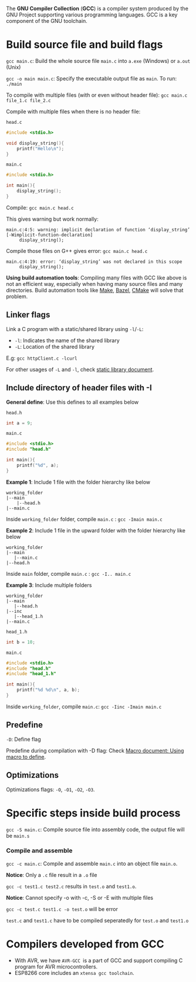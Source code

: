 The **GNU Compiler Collection** (**GCC**) is a compiler system produced by the GNU Project supporting various programming languages. GCC is a key component of the GNU toolchain.

# Build source file and build flags

``gcc main.c``: Build the whole source file ``main.c`` into ``a.exe`` (Windows) or ``a.out`` (Unix)

``gcc -o main main.c``: Specify the executable output file as ``main``. To run: ``./main``

To compile with multiple files (with or even without header file): ``gcc main.c file_1.c file_2.c``

Compile with multiple files when there is no header file:

``head.c``

```c
#include <stdio.h>

void display_string(){
	printf("Hello\n");
}
```
``main.c``
```c
#include <stdio.h>

int main(){ 
    display_string();
}
```
Compile: ``gcc main.c head.c``

This gives warning but work normally:
```
main.c:4:5: warning: implicit declaration of function ‘display_string’ [-Wimplicit-function-declaration]
     display_string();
```
Compile those files on G++ gives error: ``gcc main.c head.c``

```
main.c:4:19: error: ‘display_string’ was not declared in this scope
     display_string();
```

**Using build automation tools**: Compiling many files with GCC like above is not an efficient way, especially when having many source files and many directories. Build automation tools like [Make](https://github.com/TranPhucVinh/Linux-Shell/tree/master/Bash%20script/Build%20automation%20tools/Make), [Bazel](https://github.com/TranPhucVinh/Linux-Shell/tree/master/Bash%20script/Build%20automation%20tools/Bazel), [CMake](https://github.com/TranPhucVinh/Linux-Shell/tree/master/Bash%20script/Build%20automation%20tools/CMake) will solve that problem.

## Linker flags

Link a C program with a static/shared library using ``-l``/``-L``:

* ``-l``: Indicates the name of the shared library
* ``-L``: Location of the shared library

E.g: ``gcc httpClient.c -lcurl``

For other usages of ``-L`` and ``-l``, check [static library document](Static%20library.md).

## Include directory of header files with -I

**General define**: Use this defines to all examples below

``head.h``

```c
int a = 9;
```

``main.c``

```c
#include <stdio.h>
#include "head.h"

int main(){
	printf("%d", a);
}
```

**Example 1**: Include 1 file with the folder hierarchy like below

```
working_folder
|--main
    |--head.h
|--main.c
```

Inside ``working_folder`` folder, compile ``main.c`` : ``gcc -Imain main.c``

**Example 2**: Include 1 file in the upward folder with the folder hierarchy like below

```
working_folder
|--main
   |--main.c
|--head.h
```

Inside ``main`` folder, compile ``main.c`` : ``gcc -I.. main.c``

**Example 3**: Include multiple folders

```
working_folder
|--main
   |--head.h
|--inc
   |--head_1.h
|--main.c
```

``head_1.h``

```c
int b = 10;
```

``main.c``

```c
#include <stdio.h>
#include "head.h"
#include "head_1.h"

int main(){
	printf("%d %d\n", a, b);
}
```

Inside ``working_folder``, compile ``main.c``: ``gcc -Iinc -Imain main.c``

## Predefine

``-D``: Define flag

Predefine during compilation with -D flag: Check [Macro document: Using macro to define](https://github.com/TranPhucVinh/C/blob/master/Introduction/Macro/Using%20macro%20to%20define.md).

## Optimizations

Optimizations flags: ``-O``, ``-O1``, ``-O2``, ``-O3``.

# Specific steps inside build process

``gcc -S main.c``: Compile source file into assembly code, the output file will be ``main.s``

### Compile and assemble

``gcc -c main.c``: Compile and assemble ``main.c`` into an object file ``main.o``.

**Notice**: Only a ``.c`` file result in a ``.o`` file

``gcc -c test1.c test2.c`` results in ``test.o`` and ``test1.o``.

**Notice**: Cannot specify -o with -c, -S or -E with multiple files

``gcc -c test.c test1.c -o test.o`` will be error

``test.c`` and ``test1.c`` have to be compiled seperatedly for ``test.o`` and ``test1.o``

# Compilers developed from GCC

* With AVR, we have ``AVR-GCC ``is a part of GCC and support compiling C program for AVR microcontrollers.
* ESP8266 core includes an ``xtensa gcc toolchain``.
